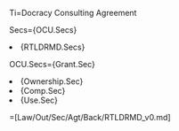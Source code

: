 Ti=Docracy Consulting Agreement

Secs={OCU.Secs}<li>{RTLDRMD.Secs}

OCU.Secs={Grant.Sec}<li>{Ownership.Sec}<li>{Comp.Sec}<li>{Use.Sec}

=[Law/Out/Sec/Agt/Back/RTLDRMD_v0.md]
